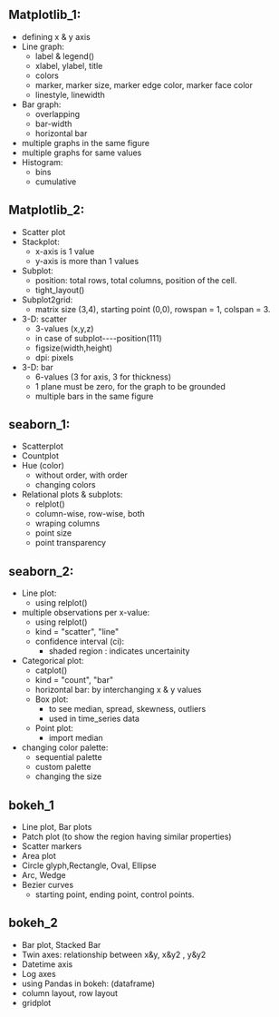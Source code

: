 ## Matplotlib_1:

* defining x & y axis
* Line graph:
    * label & legend()
    * xlabel, ylabel, title
    * colors
    * marker, marker size, marker edge color, marker face color
    * linestyle, linewidth
* Bar graph:
    * overlapping
    * bar-width
    * horizontal bar
* multiple graphs in the same figure
* multiple graphs for same values
* Histogram:
    * bins
    * cumulative

## Matplotlib_2:

* Scatter plot
* Stackplot:
    * x-axis is 1 value
    * y-axis is more than 1 values
* Subplot:
    * position:  total rows, total columns, position of the cell.
    * tight_layout()
* Subplot2grid:
    * matrix size (3,4), starting point (0,0), rowspan = 1, colspan = 3.
* 3-D: scatter
    * 3-values (x,y,z)
    * in case of subplot----position(111)
    * figsize(width,height)
    * dpi: pixels
* 3-D: bar
    * 6-values (3 for axis, 3 for thickness)
    * 1 plane must be zero, for the graph to be grounded
    * multiple bars in the same figure

## seaborn_1:

- Scatterplot
- Countplot
- Hue (color)
    - without order, with order
    - changing colors
- Relational plots & subplots:
    - relplot()
    - column-wise, row-wise, both
    - wraping columns
    - point size
    - point transparency

## seaborn_2:

- Line plot:
    - using relplot()
- multiple observations per x-value:
    - using relplot()
    - kind = "scatter", "line"
    - confidence interval (ci):
        - shaded region : indicates uncertainity
- Categorical plot:
    - catplot()
    - kind = "count", "bar" 
    - horizontal bar: by interchanging x & y values
    - Box plot:
        - to see median, spread, skewness, outliers
        - used in time_series data
    - Point plot:
        - import median
- changing color palette:
    - sequential palette
    - custom palette
    - changing the size


## bokeh_1

- Line plot, Bar plots
- Patch plot (to show the region having similar properties)
- Scatter markers
- Area plot
- Circle glyph,Rectangle, Oval, Ellipse
- Arc, Wedge
- Bezier curves
    - starting point, ending point, control points.

## bokeh_2

- Bar plot, Stacked Bar
- Twin axes: relationship between x&y, x&y2 , y&y2
- Datetime axis
- Log axes
- using Pandas in bokeh: (dataframe)
- column layout, row layout
- gridplot
